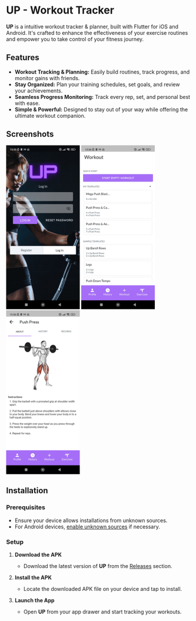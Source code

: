 
# UP - Workout Tracker

**UP** is a intuitive workout tracker & planner, built with Flutter for iOS and Android. It's crafted to enhance the effectiveness of your exercise routines and empower you to take control of your fitness journey.

## Features

- **Workout Tracking & Planning:** Easily build routines, track progress, and monitor gains with friends.
- **Stay Organized:** Plan your training schedules, set goals, and review your achievements.
- **Seamless Progress Monitoring:** Track every rep, set, and personal best with ease.
- **Simple & Powerful:** Designed to stay out of your way while offering the ultimate workout companion.

## Screenshots

<img src="./assets/screenshot1.jpg" alt="UP Screenshot 1" width="200"/>
<img src="./assets/screenshot2.jpg" alt="UP Screenshot 2" width="200"/>
<img src="./assets/screenshot3.jpg" alt="UP Screenshot 3" width="200"/>



## Installation

### Prerequisites

- Ensure your device allows installations from unknown sources.
- For Android devices, [enable unknown sources](https://www.androidcentral.com/unknown-sources) if necessary.

### Setup

1. **Download the APK**

    - Download the latest version of **UP** from the [Releases](./releases) section.

2. **Install the APK**

    - Locate the downloaded APK file on your device and tap to install.

3. **Launch the App**

    - Open **UP** from your app drawer and start tracking your workouts.